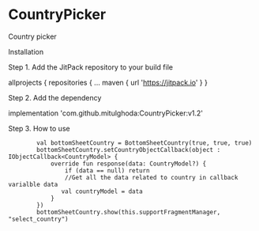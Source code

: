 # CountryPicker
Country picker

Installation

Step 1. Add the JitPack repository to your build file

allprojects {
    repositories {
	...
	maven { url 'https://jitpack.io' }
}


Step 2. Add the dependency

implementation 'com.github.mitulghoda:CountryPicker:v1.2'

Step 3. How to use

            val bottomSheetCountry = BottomSheetCountry(true, true, true)
            bottomSheetCountry.setCountryObjectCallback(object : IObjectCallback<CountryModel> {
                override fun response(data: CountryModel?) {
                    if (data == null) return
                    //Get all the data related to country in callback varialble data
                   val countryModel = data
                }
            })
            bottomSheetCountry.show(this.supportFragmentManager, "select_country")
            
            


